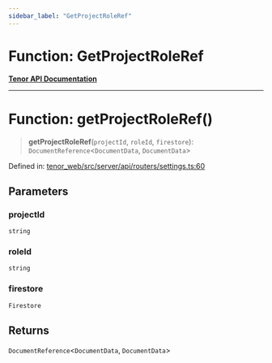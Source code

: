 ```yaml
---
sidebar_label: "GetProjectRoleRef"
---
```


# Function: GetProjectRoleRef

[**Tenor API Documentation**](../../README.md)

***

# Function: getProjectRoleRef()

> **getProjectRoleRef**(`projectId`, `roleId`, `firestore`): `DocumentReference`\<`DocumentData`, `DocumentData`\>

Defined in: [tenor\_web/src/server/api/routers/settings.ts:60](https://github.com/Apantli/Tenor/blob/b33873959b5093fc3e3d66ac4f230a78a6395bbd/tenor_web/src/server/api/routers/settings.ts#L60)

## Parameters

### projectId

`string`

### roleId

`string`

### firestore

`Firestore`

## Returns

`DocumentReference`\<`DocumentData`, `DocumentData`\>
